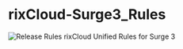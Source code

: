 # rixCloud-Surge3_Rules

![Release Rules](https://github.com/rixCloud-Inc/rixCloud-Surge3_Rules/workflows/Release%20Rules/badge.svg)
rixCloud Unified Rules for Surge 3
